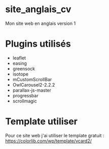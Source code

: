 # site_anglais_cv


Mon site web en anglais version 1

# Plugins utilisés

- leaflet
- easing
- greensock
- isotope
- mCustomScrollBar
- OwlCarousel2-2.2.2
- parallax-js-master
- progressbar
- scrollmagic

# Template utiliser

Pour ce site web j'ai utiliser le template gratuit :
https://colorlib.com/wp/template/vcard2/